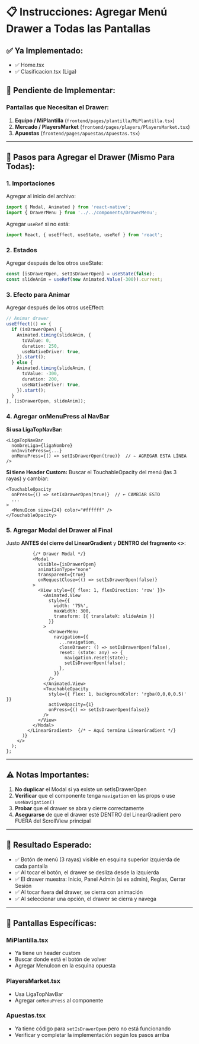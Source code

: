 # 📋 Instrucciones: Agregar Menú Drawer a Todas las Pantallas

## ✅ Ya Implementado:
- ✅ Home.tsx
- ✅ Clasificacion.tsx (Liga)

## 🔧 Pendiente de Implementar:

### Pantallas que Necesitan el Drawer:

1. **Equipo / MiPlantilla** (`frontend/pages/plantilla/MiPlantilla.tsx`)
2. **Mercado / PlayersMarket** (`frontend/pages/players/PlayersMarket.tsx`)
3. **Apuestas** (`frontend/pages/apuestas/Apuestas.tsx`)

---

## 📝 Pasos para Agregar el Drawer (Mismo Para Todas):

### 1. Importaciones
Agregar al inicio del archivo:
```typescript
import { Modal, Animated } from 'react-native';
import { DrawerMenu } from '../../components/DrawerMenu';
```

Agregar `useRef` si no está:
```typescript
import React, { useEffect, useState, useRef } from 'react';
```

### 2. Estados
Agregar después de los otros useState:
```typescript
const [isDrawerOpen, setIsDrawerOpen] = useState(false);
const slideAnim = useRef(new Animated.Value(-300)).current;
```

### 3. Efecto para Animar
Agregar después de los otros useEffect:
```typescript
// Animar drawer
useEffect(() => {
  if (isDrawerOpen) {
    Animated.timing(slideAnim, {
      toValue: 0,
      duration: 250,
      useNativeDriver: true,
    }).start();
  } else {
    Animated.timing(slideAnim, {
      toValue: -300,
      duration: 200,
      useNativeDriver: true,
    }).start();
  }
}, [isDrawerOpen, slideAnim]);
```

### 4. Agregar onMenuPress al NavBar

**Si usa LigaTopNavBar:**
```tsx
<LigaTopNavBar
  nombreLiga={ligaNombre}
  onInvitePress={...}
  onMenuPress={() => setIsDrawerOpen(true)}  // ← AGREGAR ESTA LÍNEA
/>
```

**Si tiene Header Custom:**
Buscar el TouchableOpacity del menú (las 3 rayas) y cambiar:
```tsx
<TouchableOpacity
  onPress={() => setIsDrawerOpen(true)}  // ← CAMBIAR ESTO
  ...
>
  <MenuIcon size={24} color="#ffffff" />
</TouchableOpacity>
```

### 5. Agregar Modal del Drawer al Final

Justo **ANTES del cierre del LinearGradient** y **DENTRO del fragmento <>**:

```tsx
          {/* Drawer Modal */}
          <Modal
            visible={isDrawerOpen}
            animationType="none"
            transparent={true}
            onRequestClose={() => setIsDrawerOpen(false)}
          >
            <View style={{ flex: 1, flexDirection: 'row' }}>
              <Animated.View 
                style={{ 
                  width: '75%', 
                  maxWidth: 300,
                  transform: [{ translateX: slideAnim }]
                }}
              >
                <DrawerMenu 
                  navigation={{
                    ...navigation,
                    closeDrawer: () => setIsDrawerOpen(false),
                    reset: (state: any) => {
                      navigation.reset(state);
                      setIsDrawerOpen(false);
                    },
                  }} 
                />
              </Animated.View>
              <TouchableOpacity
                style={{ flex: 1, backgroundColor: 'rgba(0,0,0,0.5)' }}
                activeOpacity={1}
                onPress={() => setIsDrawerOpen(false)}
              />
            </View>
          </Modal>
        </LinearGradient>  {/* ← Aquí termina LinearGradient */}
      )}
    </>
  );
};
```

---

## ⚠️ Notas Importantes:

1. **No duplicar** el Modal si ya existe un setIsDrawerOpen
2. **Verificar** que el componente tenga `navigation` en las props o use `useNavigation()`
3. **Probar** que el drawer se abra y cierre correctamente
4. **Asegurarse** de que el drawer esté DENTRO del LinearGradient pero FUERA del ScrollView principal

---

## 🎯 Resultado Esperado:

- ✅ Botón de menú (3 rayas) visible en esquina superior izquierda de cada pantalla
- ✅ Al tocar el botón, el drawer se desliza desde la izquierda
- ✅ El drawer muestra: Inicio, Panel Admin (si es admin), Reglas, Cerrar Sesión
- ✅ Al tocar fuera del drawer, se cierra con animación
- ✅ Al seleccionar una opción, el drawer se cierra y navega

---

## 📱 Pantallas Específicas:

### MiPlantilla.tsx
- Ya tiene un header custom
- Buscar donde está el botón de volver
- Agregar MenuIcon en la esquina opuesta

### PlayersMarket.tsx  
- Usa LigaTopNavBar
- Agregar `onMenuPress` al componente

### Apuestas.tsx
- Ya tiene código para `setIsDrawerOpen` pero no está funcionando
- Verificar y completar la implementación según los pasos arriba
